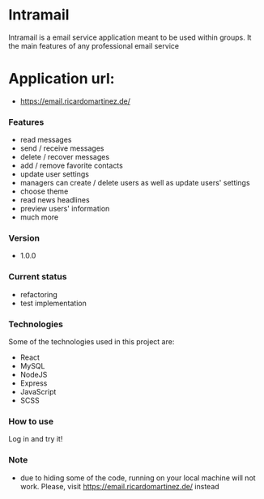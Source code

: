 # Intramail
Intramail is a email service application meant to be used within groups. It the main features of any professional email service

# Application url:
- https://email.ricardomartinez.de/

### Features
- read messages
- send / receive messages
- delete / recover messages
- add / remove favorite contacts
- update user settings
- managers can create / delete users as well as update users' settings
- choose theme
- read news headlines
- preview users' information
- much more

### Version
- 1.0.0

### Current status
- refactoring
- test implementation

### Technologies

Some of the technologies used in this project are:

- React
- MySQL
- NodeJS
- Express
- JavaScript
- SCSS


### How to use
Log in and try it!

### Note
- due to hiding some of the code, running on your local machine will not work. Please, visit https://email.ricardomartinez.de/ instead


[dill]: <https://github.com/joemccann/dillinger>
